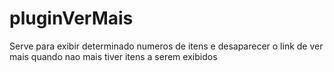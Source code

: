 pluginVerMais
=============

Serve para exibir determinado numeros de itens e desaparecer o link de ver mais quando nao mais tiver itens a serem exibidos